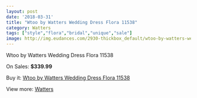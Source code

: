```yaml
---
layout: post
date: '2018-03-31'
title: "Wtoo by Watters Wedding Dress Flora 11538"
category: Watters
tags: ["style","flora","bridal","unique","sale"]
image: http://img.eudances.com/2930-thickbox_default/wtoo-by-watters-wedding-dress-flora-11538.jpg
---
```

Wtoo by Watters Wedding Dress Flora 11538

On Sales: **$339.99**
<a href="https://www.eudances.com/en/watters/1018-wtoo-by-watters-wedding-dress-flora-11538.html"><amp-img layout="responsive" width="600" height="600" src="//img.eudances.com/2930-thickbox_default/wtoo-by-watters-wedding-dress-flora-11538.jpg" alt="Wtoo by Watters Wedding Dress Flora 11538 0" /></a>
<a href="https://www.eudances.com/en/watters/1018-wtoo-by-watters-wedding-dress-flora-11538.html"><amp-img layout="responsive" width="600" height="600" src="//img.eudances.com/2932-thickbox_default/wtoo-by-watters-wedding-dress-flora-11538.jpg" alt="Wtoo by Watters Wedding Dress Flora 11538 1" /></a>
<a href="https://www.eudances.com/en/watters/1018-wtoo-by-watters-wedding-dress-flora-11538.html"><amp-img layout="responsive" width="600" height="600" src="//img.eudances.com/2931-thickbox_default/wtoo-by-watters-wedding-dress-flora-11538.jpg" alt="Wtoo by Watters Wedding Dress Flora 11538 2" /></a>

Buy it: [Wtoo by Watters Wedding Dress Flora 11538](https://www.eudances.com/en/watters/1018-wtoo-by-watters-wedding-dress-flora-11538.html "Wtoo by Watters Wedding Dress Flora 11538")

View more: [Watters](https://www.eudances.com/en/12-watters "Watters")